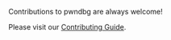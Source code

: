 Contributions to pwndbg are always welcome!

Please visit our [Contributing Guide](https://pwndbg.re/pwndbg/dev/contributing/).
